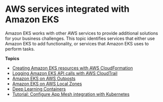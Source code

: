# AWS services integrated with Amazon EKS<a name="eks-integrations"></a>

Amazon EKS works with other AWS services to provide additional solutions for your business challenges\. This topic identifies services that either use Amazon EKS to add functionality, or services that Amazon EKS uses to perform tasks\.

**Topics**
+ [Creating Amazon EKS resources with AWS CloudFormation](creating-resources-with-cloudformation.md)
+ [Logging Amazon EKS API calls with AWS CloudTrail](logging-using-cloudtrail.md)
+ [Amazon EKS on AWS Outposts](eks-on-outposts.md)
+ [Amazon EKS on AWS Local Zones](local-zones.md)
+ [Deep Learning Containers](deep-learning-containers.md)
+ [Tutorial: Configure App Mesh integration with Kubernetes](mesh-k8s-integration.md)